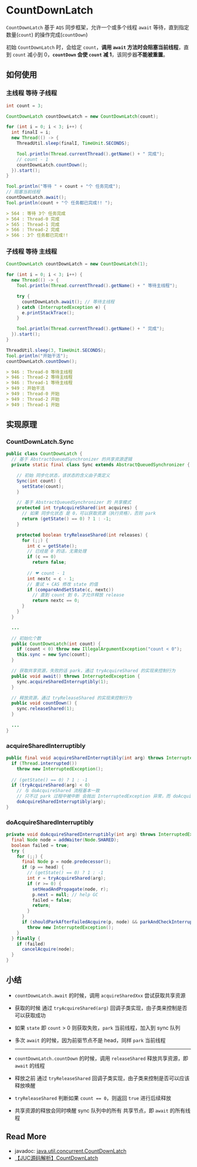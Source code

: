 # CountDownLatch

`CountDownLatch` 基于 `AQS` 同步框架，允许一个或多个线程 `await` 等待，直到指定数量(`count`) 的操作完成(`countDown`)

初始 `CountDownLatch` 时，会给定 `count`，**调用 `await` 方法时会阻塞当前线程**，直到 `count` 减小到 0，**`countDown` 会使 `count` 减 1**，该同步器**不能被重置**。

## 如何使用

### 主线程 等待 子线程

```java
int count = 3;

CountDownLatch countDownLatch = new CountDownLatch(count);

for (int i = 0; i < 3; i++) {
  int finalI = i;
  new Thread(() -> {
    ThreadUtil.sleep(finalI, TimeUnit.SECONDS);

    Tool.println(Thread.currentThread().getName() + " 完成");
    // count - 1
    countDownLatch.countDown();
  }).start();
}

Tool.println("等待 " + count + "个 任务完成");
// 阻塞当前线程
countDownLatch.await();
Tool.println(count + "个 任务都已完成!! ");
```

```markdown
> 564 : 等待 3个 任务完成
> 564 : Thread-0 完成
> 565 : Thread-1 完成
> 566 : Thread-2 完成
> 566 : 3个 任务都已完成!! 
```



### 子线程 等待 主线程

```java
CountDownLatch countDownLatch = new CountDownLatch(1);

for (int i = 0; i < 3; i++) {
  new Thread(() -> {
    Tool.println(Thread.currentThread().getName() + " 等待主线程");

    try {
      countDownLatch.await(); // 等待主线程
    } catch (InterruptedException e) {
      e.printStackTrace();
    }

    Tool.println(Thread.currentThread().getName() + " 完成");
  }).start();
}

ThreadUtil.sleep(3, TimeUnit.SECONDS);
Tool.println("开始干活");
countDownLatch.countDown();
```

```markdown
> 946 : Thread-0 等待主线程
> 946 : Thread-2 等待主线程
> 946 : Thread-1 等待主线程
> 949 : 开始干活
> 949 : Thread-0 开始
> 949 : Thread-2 开始
> 949 : Thread-1 开始
```



## 实现原理

### CountDownLatch.Sync

```java
public class CountDownLatch {
  // 基于 AbstractQueuedSynchronizer 的共享资源逻辑
  private static final class Sync extends AbstractQueuedSynchronizer {

    // 初始 同步化状态，该状态的含义由子类定义
    Sync(int count) {
      setState(count);
    }

    // 基于 AbstractQueuedSynchronizer 的 共享模式
    protected int tryAcquireShared(int acquires) {
      // 如果 同步化状态 是 0，可以获取资源（执行资格），否则 park
      return (getState() == 0) ? 1 : -1;
    }

    protected boolean tryReleaseShared(int releases) {
      for (;;) {
        int c = getState();
        // 已经是 0 的话，无需处理
        if (c == 0)
          return false;
        
        // ❤ count - 1 
        int nextc = c - 1;
        // 重试 + CAS 修改 state 的值
        if (compareAndSetState(c, nextc))
          // 直到 count 到 0，才允许释放 release
          return nextc == 0;
      }
    }
  }

  ...

  // 初始化个数
  public CountDownLatch(int count) {
    if (count < 0) throw new IllegalArgumentException("count < 0");
    this.sync = new Sync(count);
  }

  // 获取共享资源，失败的话 park，通过 tryAcquireShared 的实现来控制行为
  public void await() throws InterruptedException {
    sync.acquireSharedInterruptibly(1);
  }

  // 释放资源，通过 tryReleaseShared 的实现来控制行为
  public void countDown() {
    sync.releaseShared(1);
  }
  
  ...  
}
```

### acquireSharedInterruptibly

```java
public final void acquireSharedInterruptibly(int arg) throws InterruptedException {
  if (Thread.interrupted())
    throw new InterruptedException();
  
  // (getState() == 0) ? 1 : -1
  if (tryAcquireShared(arg) < 0)
    // 与 doAcquireShared 流程基本一致
    // 只不过 park 过程中被中断 会抛出 InterruptedException 异常，而 doAcquireShared 只是标记一下
    doAcquireSharedInterruptibly(arg);
}
```

### doAcquireSharedInterruptibly

```java
private void doAcquireSharedInterruptibly(int arg) throws InterruptedException {
  final Node node = addWaiter(Node.SHARED);
  boolean failed = true;
  try {
    for (;;) {
      final Node p = node.predecessor();
      if (p == head) {
        // (getState() == 0) ? 1 : -1
        int r = tryAcquireShared(arg);
        if (r >= 0) {
          setHeadAndPropagate(node, r);
          p.next = null; // help GC
          failed = false;
          return;
        }
      }
      if (shouldParkAfterFailedAcquire(p, node) && parkAndCheckInterrupt())
        throw new InterruptedException();
    }
  } finally {
    if (failed)
      cancelAcquire(node);
  }
}
```

## 小结

- `countDownLatch.await` 的时候，调用 `acquireSharedXxx` 尝试获取共享资源

- 获取的时候 通过 `tryAcquireShared(arg)` 回调子类实现，由子类来控制是否可以获取成功

- 如果 `state` 即 `count` > 0 则获取失败，`park` 当前线程，加入到 sync 队列

- 多次 `await` 的时候，因为前驱节点不是 head，同样 `park` 当前线程

  ---

- `countDownLatch.countDown` 的时候，调用 `releaseShared` 释放共享资源，即 `await` 的线程

- 释放之前 通过 `tryReleaseShared` 回调子类实现，由子类来控制是否可以应该释放唤醒

- `tryReleaseShared` 判断如果 `count == 0`，则返回 `true` 进行后续释放

- 共享资源的释放会同时唤醒 sync 队列中的所有 共享节点，即 `await` 的所有线程



## Read More

- javadoc: [java.util.concurrent.CountDownLatch](https://tool.oschina.net/uploads/apidocs/jdk-zh/java/util/concurrent/CountDownLatch.html)
- [【JUC源码解析】CountDownLatch](https://www.cnblogs.com/aniao/p/aniao_cdl.html)